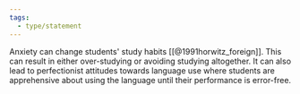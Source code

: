 ```yaml
---
tags:
  - type/statement
---
```

Anxiety can change students' study habits [[@1991horwitz_foreign]]. This can result in either over-studying or avoiding studying altogether. It can also lead to perfectionist attitudes towards language use where students are apprehensive about using the language until their performance is error-free.